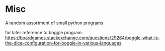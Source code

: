 # Misc
A random assortment of small python programs

for later reference to boggle program: https://boardgames.stackexchange.com/questions/29264/boggle-what-is-the-dice-configuration-for-boggle-in-various-languages
